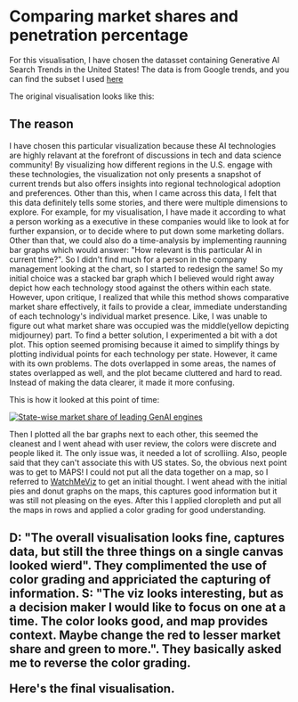 <h1>Comparing market shares and penetration percentage</h1>

For this visualisation, I have chosen the datasset containing Generative AI Search Trends in the United States!
The data is from Google trends, and you can find the subset I used [here](https://data.world/makeovermonday/generative-ai-search-trends-in-the-united-states)

The original visualisation looks like this:
<script type="text/javascript" src="https://ssl.gstatic.com/trends_nrtr/3826_RC01/embed_loader.js"></script> <script type="text/javascript"> trends.embed.renderExploreWidget("TIMESERIES", {"comparisonItem":[{"keyword":"Midjourney","geo":"US","time":"2022-01-01 2024-02-16"},{"keyword":"Stable Diffusion","geo":"US","time":"2022-01-01 2024-02-16"},{"keyword":"DALL E","geo":"US","time":"2022-01-01 2024-02-16"}],"category":0,"property":""}, {"exploreQuery":"date=2022-01-01%202024-02-16&geo=US&q=Midjourney,Stable%20Diffusion,DALL%20E&hl=eng","guestPath":"https://trends.google.com:443/trends/embed/"}); </script>

<h2>The reason</h2>
I have chosen this particular visualization because these AI technologies are highly relavant at the forefront of discussions in tech and data science community! By visualizing how different regions in the U.S. engage with these technologies, the visualization not only presents a snapshot of current trends but also offers insights into regional technological adoption and preferences.
Other than this, when I came across this data, I felt that this data definitely tells some stories, and there were multiple dimensions to explore. For example, for my visualisation, I have made it according to what a person working as a executive in these companies would like to look at for further expansion, or to decide where to put down some marketing dollars. Other than that, we could also do a time-analysis by implementing raunning bar graphs which would answer: "How relevant is this particular AI in current time?".

<My Process: >
So I didn't find much for a person in the company management looking at the chart, so I started to redesign the same!
So my initial choice was a stacked bar graph which I believed would right away depict how each technology stood against the others within each state. However, upon critique, I realized that while this method shows comparative market share effectively, it fails to provide a clear, immediate understanding of each technology's individual market presence. Like, I was unable to figure out what market share was occupied was the middle(yellow depicting midjourney) part.
To find a better solution, I experimented a bit with a dot plot. This option seemed promising because it aimed to simplify things by plotting individual points for each technology per state. However, it came with its own problems. The dots overlapped in some areas, the names of states overlapped as well, and the plot became cluttered and hard to read. Instead of making the data clearer, it made it more confusing.

This is how it looked at this point of time:
<div class='tableauPlaceholder' id='viz1726709411172' style='position: relative'><noscript><a href='#'><img alt='State-wise market share of leading GenAI engines ' src='https:&#47;&#47;public.tableau.com&#47;static&#47;images&#47;ai&#47;ai_data_npivot&#47;State-wisemarketshare&#47;1_rss.png' style='border: none' /></a></noscript><object class='tableauViz'  style='display:none;'><param name='host_url' value='https%3A%2F%2Fpublic.tableau.com%2F' /> <param name='embed_code_version' value='3' /> <param name='site_root' value='' /><param name='name' value='ai_data_npivot&#47;State-wisemarketshare' /><param name='tabs' value='no' /><param name='toolbar' value='yes' /><param name='static_image' value='https:&#47;&#47;public.tableau.com&#47;static&#47;images&#47;ai&#47;ai_data_npivot&#47;State-wisemarketshare&#47;1.png' /> <param name='animate_transition' value='yes' /><param name='display_static_image' value='yes' /><param name='display_spinner' value='yes' /><param name='display_overlay' value='yes' /><param name='display_count' value='yes' /><param name='language' value='en-US' /><param name='filter' value='publish=yes' /></object></div>
<script type='text/javascript'>
  var divElement = document.getElementById('viz1726709411172');
  var vizElement = divElement.getElementsByTagName('object')[0];
  vizElement.style.width='100%';vizElement.style.height=(divElement.offsetWidth*0.75)+'px';
  var scriptElement = document.createElement('script');
  scriptElement.src = 'https://public.tableau.com/javascripts/api/viz_v1.js';
  vizElement.parentNode.insertBefore(scriptElement, vizElement);
</script>

Then I plotted all the bar graphs next to each other, this seemed the cleanest and I went ahead with user review, the colors were discrete and people liked it. The only issue was, it needed a lot of scrolliing. Also, people said that they can't associate this with US states. So, the obvious next point was to get to MAPS!
I could not put all the data together on a map, so I referred to [WatchMeViz](https://www.youtube.com/live/-w0ynF43yZg) to get an initial thought.
I went ahead with the initial pies and donut graphs on the maps, this captures good information but it was still not pleasing on the eyes.
After this I applied cloropleth and put all the maps in rows and applied a color grading for good understanding.



<h2><Feedback I recieved:/h2>

D: "The overall visualisation looks fine, captures data, but still the three things on a single canvas looked wierd". They complimented the use of color grading and appriciated the capturing of information. 
S: "The viz looks interesting, but as a decision maker I would like to focus on one at a time. The color looks good, and map provides context. Maybe change the red to lesser market share and green to more.". They basically asked me to reverse the color grading.

Here's the final visualisation.



